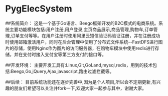 # PygElecSystem

##系统简介：
这是一个基于Go语言、Beego框架开发的B2C模式的电商系统。系统主要功能模块包括:用户注册,用户登录,主页商品展示,商品管理,购物车,订单管理,订单支付等等。在用户注册时使用阿里云短信验证码验证注册，并在注册成功时使用邮箱激活用户，同时在后台管理中使用了分布式文件系统--FastDFS进行图片的存储，使用Nginx作为图片的访问服务器，在购物车模块中使用redis进行存储，并在支付时接入支付宝等第三方支付的接口等。

##开发环境：
主要开发工具有:Linux,Git,GoLand,mysql,redis，用到的技术包括:Beego,Go,jQuery,Ajax,javascript,路由过滤拦截等。

##后续：
目前系统功能还在逐步完善中,因为是个人项目,所以会不定期更新,有兴趣的朋友们希望可以关注并fork一下,欢迎大家一起参与其中，谢谢大家。
